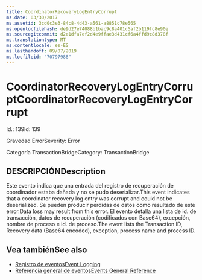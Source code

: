 ```yaml
---
title: CoordinatorRecoveryLogEntryCorrupt
ms.date: 03/30/2017
ms.assetid: 3cd0c3e3-84c8-4d43-a561-a8851c78e565
ms.openlocfilehash: de9d27e74088b1bac9c8a401c5af2b119fc8e90e
ms.sourcegitcommit: d2e1dfa7ef2d4e9ffae3d431cf6a4ffd9c8d378f
ms.translationtype: MT
ms.contentlocale: es-ES
ms.lasthandoff: 09/07/2019
ms.locfileid: "70797988"
---
```

# <a name="coordinatorrecoverylogentrycorrupt"></a><span data-ttu-id="64b9a-102">CoordinatorRecoveryLogEntryCorrupt</span><span class="sxs-lookup"><span data-stu-id="64b9a-102">CoordinatorRecoveryLogEntryCorrupt</span></span>
<span data-ttu-id="64b9a-103">Id.: 139</span><span class="sxs-lookup"><span data-stu-id="64b9a-103">Id: 139</span></span>  
  
 <span data-ttu-id="64b9a-104">Gravedad Error</span><span class="sxs-lookup"><span data-stu-id="64b9a-104">Severity: Error</span></span>  
  
 <span data-ttu-id="64b9a-105">Categoría TransactionBridge</span><span class="sxs-lookup"><span data-stu-id="64b9a-105">Category: TransactionBridge</span></span>  
  
## <a name="description"></a><span data-ttu-id="64b9a-106">DESCRIPCIÓN</span><span class="sxs-lookup"><span data-stu-id="64b9a-106">Description</span></span>  
 <span data-ttu-id="64b9a-107">Este evento indica que una entrada del registro de recuperación de coordinador estaba dañada y no se pudo deserializar.</span><span class="sxs-lookup"><span data-stu-id="64b9a-107">This event indicates that a  coordinator recovery log entry was corrupt and could not be deserialized.</span></span> <span data-ttu-id="64b9a-108">Se pueden producir pérdidas de datos como resultado de este error.</span><span class="sxs-lookup"><span data-stu-id="64b9a-108">Data loss may result from this error.</span></span> <span data-ttu-id="64b9a-109">El evento detalla una lista de id. de transacción, datos de recuperación (codificados con Base64), excepción, nombre de proceso e id. de proceso.</span><span class="sxs-lookup"><span data-stu-id="64b9a-109">The event lists the Transaction ID, Recovery data (Base64 encoded), exception, process name and process ID.</span></span>  
  
## <a name="see-also"></a><span data-ttu-id="64b9a-110">Vea también</span><span class="sxs-lookup"><span data-stu-id="64b9a-110">See also</span></span>

- [<span data-ttu-id="64b9a-111">Registro de eventos</span><span class="sxs-lookup"><span data-stu-id="64b9a-111">Event Logging</span></span>](index.md)
- [<span data-ttu-id="64b9a-112">Referencia general de eventos</span><span class="sxs-lookup"><span data-stu-id="64b9a-112">Events General Reference</span></span>](events-general-reference.md)
